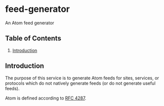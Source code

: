 # feed-generator

An Atom feed generator

## Table of Contents

1. [Introduction](#introduction)

## Introduction

The purpose of this service is to generate Atom feeds for sites, services, or protocols which do not natively generate feeds (or do not generate useful feeds).

Atom is defined according to [RFC 4287](https://datatracker.ietf.org/doc/html/rfc4287).
